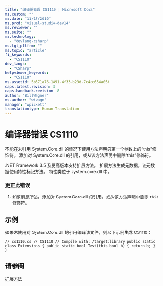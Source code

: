 ```yaml
---
title: "编译器错误 CS1110 | Microsoft Docs"
ms.custom: ""
ms.date: "11/17/2016"
ms.prod: "visual-studio-dev14"
ms.reviewer: ""
ms.suite: ""
ms.technology: 
  - "devlang-csharp"
ms.tgt_pltfrm: ""
ms.topic: "article"
f1_keywords: 
  - "CS1110"
dev_langs: 
  - "CSharp"
helpviewer_keywords: 
  - "CS1110"
ms.assetid: 5b571a76-1891-4f33-b23d-7c4cc654a05f
caps.latest.revision: 8
caps.handback.revision: 8
author: "BillWagner"
ms.author: "wiwagn"
manager: "wpickett"
translationtype: Human Translation
---
```

# 编译器错误 CS1110
不能在未引用 System.Core.dll 的情况下使用方法声明的第一个参数上的“this”修饰符。 添加对 System.Core.dll 的引用，或从该方法声明中删除“this”修饰符。  
  
 .NET Framework 3.5 及更高版本支持扩展方法。 扩展方法生成元数据，该元数据使用特性标记方法。 特性类位于 system.core.dll 中。  
  
### 更正此错误  
  
1.  如该消息所述，添加对 System.Core.dll 的引用，或从该方法声明中删除 `this` 修饰符。  
  
## 示例  
 如果未使用对 System.Core.dll 的引用编译该文件，则以下示例生成 CS1110：  
  
```  
// cs1110.cs // CS1110 // Compile with: /target:library public static class Extensions { public static bool Test(this bool b) { return b; } }  
```  
  
## 请参阅  
 [扩展方法](../../csharp/programming-guide/classes-and-structs/extension-methods.md)